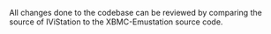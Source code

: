 All changes done to the codebase can be reviewed by comparing the source of IViStation to the XBMC-Emustation
source code.